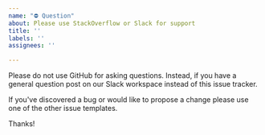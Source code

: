```yaml
---
name: "⛔ Question"
about: Please use StackOverflow or Slack for support
title: ''
labels: ''
assignees: ''

---
```


Please do not use GitHub for asking questions. Instead, if you have a general question post on our Slack workspace instead of this issue tracker.

If you've discovered a bug or would like to propose a change please use one of the other issue templates.

Thanks!

